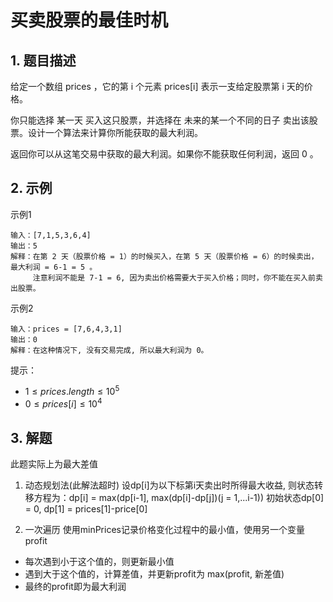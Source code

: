 # 买卖股票的最佳时机

## 1. 题目描述
给定一个数组 prices ，它的第 i 个元素 prices[i] 表示一支给定股票第 i 天的价格。

你只能选择 某一天 买入这只股票，并选择在 未来的某一个不同的日子 卖出该股票。设计一个算法来计算你所能获取的最大利润。

返回你可以从这笔交易中获取的最大利润。如果你不能获取任何利润，返回 0 。

## 2. 示例
示例1
```
输入：[7,1,5,3,6,4]
输出：5
解释：在第 2 天（股票价格 = 1）的时候买入，在第 5 天（股票价格 = 6）的时候卖出，最大利润 = 6-1 = 5 。
     注意利润不能是 7-1 = 6, 因为卖出价格需要大于买入价格；同时，你不能在买入前卖出股票。
```

示例2
```
输入：prices = [7,6,4,3,1]
输出：0
解释：在这种情况下, 没有交易完成, 所以最大利润为 0。
```

提示：
- $1 \le prices.length \le 10^5$
- $0 \le prices[i] \le 10^4$

## 3. 解题
此题实际上为最大差值
1. 动态规划法(此解法超时)
设dp[i]为以下标第i天卖出时所得最大收益, 则状态转移方程为：dp[i] = max(dp[i-1], max(dp[i]-dp[j])(j = 1,...i-1))
初始状态dp[0] = 0, dp[1] = prices[1]-price[0]

2. 一次遍历
使用minPrices记录价格变化过程中的最小值，使用另一个变量profit
- 每次遇到小于这个值的，则更新最小值
- 遇到大于这个值的，计算差值，并更新profit为 max(profit, 新差值)
- 最终的profit即为最大利润